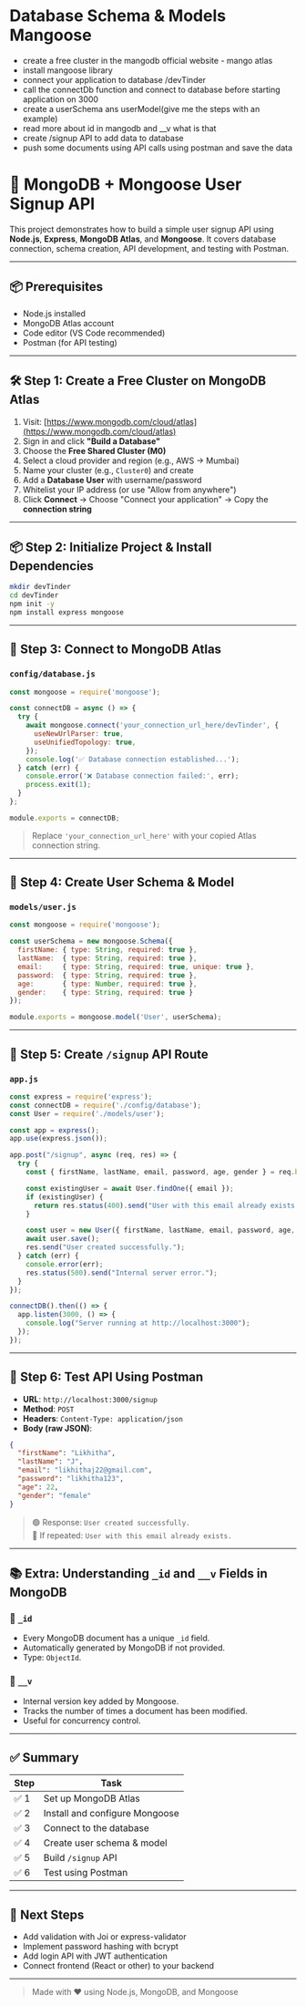 # Database Schema & Models Mangoose

- create a free cluster in the mangodb official website - mango atlas
- install mangoose library
- connect  your application to database <connectionURL>/devTinder
- call the connectDb function  and connect to database before starting application on 3000
- create a userSchema  ans userModel(give me the steps with an example)
- read more about id in mangodb and __v what is that 
- create /signup API to add data to database
- push some documents using  API calls using postman and save the data 


# 🚀 MongoDB + Mongoose User Signup API

This project demonstrates how to build a simple user signup API using **Node.js**, **Express**, **MongoDB Atlas**, and **Mongoose**. It covers database connection, schema creation, API development, and testing with Postman.

---

## 📦 Prerequisites

- Node.js installed
- MongoDB Atlas account
- Code editor (VS Code recommended)
- Postman (for API testing)

---

## 🛠️ Step 1: Create a Free Cluster on MongoDB Atlas

1. Visit: [https://www.mongodb.com/cloud/atlas](https://www.mongodb.com/cloud/atlas)
2. Sign in and click **"Build a Database"**
3. Choose the **Free Shared Cluster (M0)**
4. Select a cloud provider and region (e.g., AWS → Mumbai)
5. Name your cluster (e.g., `Cluster0`) and create
6. Add a **Database User** with username/password
7. Whitelist your IP address (or use "Allow from anywhere")
8. Click **Connect** → Choose "Connect your application" → Copy the **connection string**

---

## 📦 Step 2: Initialize Project & Install Dependencies

```bash
mkdir devTinder
cd devTinder
npm init -y
npm install express mongoose
```

---

## 🔌 Step 3: Connect to MongoDB Atlas

### `config/database.js`

```js
const mongoose = require('mongoose');

const connectDB = async () => {
  try {
    await mongoose.connect('your_connection_url_here/devTinder', {
      useNewUrlParser: true,
      useUnifiedTopology: true,
    });
    console.log('✅ Database connection established...');
  } catch (err) {
    console.error('❌ Database connection failed:', err);
    process.exit(1);
  }
};

module.exports = connectDB;
```

> Replace `'your_connection_url_here'` with your copied Atlas connection string.

---

## 🧬 Step 4: Create User Schema & Model

### `models/user.js`

```js
const mongoose = require('mongoose');

const userSchema = new mongoose.Schema({
  firstName: { type: String, required: true },
  lastName:  { type: String, required: true },
  email:     { type: String, required: true, unique: true },
  password:  { type: String, required: true },
  age:       { type: Number, required: true },
  gender:    { type: String, required: true }
});

module.exports = mongoose.model('User', userSchema);
```

---

## 📄 Step 5: Create `/signup` API Route

### `app.js`

```js
const express = require('express');
const connectDB = require('./config/database');
const User = require('./models/user');

const app = express();
app.use(express.json());

app.post("/signup", async (req, res) => {
  try {
    const { firstName, lastName, email, password, age, gender } = req.body;

    const existingUser = await User.findOne({ email });
    if (existingUser) {
      return res.status(400).send("User with this email already exists.");
    }

    const user = new User({ firstName, lastName, email, password, age, gender });
    await user.save();
    res.send("User created successfully.");
  } catch (err) {
    console.error(err);
    res.status(500).send("Internal server error.");
  }
});

connectDB().then(() => {
  app.listen(3000, () => {
    console.log("Server running at http://localhost:3000");
  });
});
```

---

## 📩 Step 6: Test API Using Postman

- **URL**: `http://localhost:3000/signup`
- **Method**: `POST`
- **Headers**: `Content-Type: application/json`
- **Body (raw JSON)**:

```json
{
  "firstName": "Likhitha",
  "lastName": "J",
  "email": "likhithaj22@gmail.com",
  "password": "likhitha123",
  "age": 22,
  "gender": "female"
}
```

> 🟢 Response: `User created successfully.`  
> 🔁 If repeated: `User with this email already exists.`

---

## 📚 Extra: Understanding `_id` and `__v` Fields in MongoDB

### 🔸 `_id`
- Every MongoDB document has a unique `_id` field.
- Automatically generated by MongoDB if not provided.
- Type: `ObjectId`.

### 🔸 `__v`
- Internal version key added by Mongoose.
- Tracks the number of times a document has been modified.
- Useful for concurrency control.

---

## ✅ Summary

| Step | Task |
|------|------|
| ✅ 1 | Set up MongoDB Atlas |
| ✅ 2 | Install and configure Mongoose |
| ✅ 3 | Connect to the database |
| ✅ 4 | Create user schema & model |
| ✅ 5 | Build `/signup` API |
| ✅ 6 | Test using Postman |

---

## 🔐 Next Steps

- Add validation with Joi or express-validator
- Implement password hashing with bcrypt
- Add login API with JWT authentication
- Connect frontend (React or other) to your backend

---

> Made with ❤️ using Node.js, MongoDB, and Mongoose
